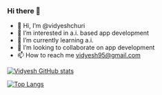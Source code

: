 ### Hi there 👋

<!--
**vidyesh95/vidyesh95** is a ✨ _special_ ✨ repository because its `README.md` (this file) appears on your GitHub profile.

Here are some ideas to get you started:

- 🔭 I’m currently working on ...
- 🌱 I’m currently learning ...
- 👯 I’m looking to collaborate on ...
- 🤔 I’m looking for help with ...
- 💬 Ask me about ...
- 📫 How to reach me: ...
- 😄 Pronouns: ...
- ⚡ Fun fact: ...
-->
- 👋 Hi, I’m @vidyeshchuri
- 👀 I’m interested in a.i. based app development
- 🌱 I’m currently learning a.i.
- 💞️ I’m looking to collaborate on app development
- 📫 How to reach me vidyesh95@gmail.com

[![Vidyesh GitHub stats](https://github-readme-stats.vercel.app/api?username=vidyesh95)](https://github.com/vidyesh95/github-readme-stats)

[![Top Langs](https://github-readme-stats.vercel.app/api/top-langs/?username=vidyesh95&langs_count=8)](https://github.com/vidyesh95/github-readme-stats)


